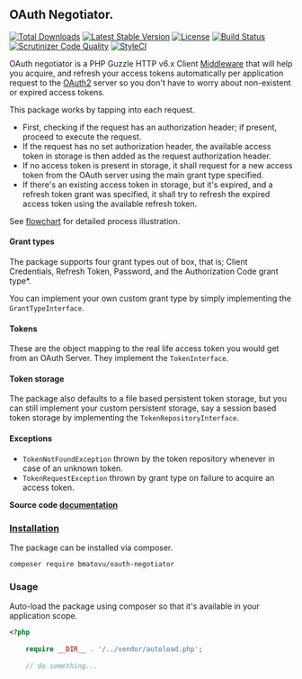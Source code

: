 ## OAuth Negotiator.

[![Total Downloads](https://poser.pugx.org/bmatovu/oauth-negotiator/downloads)](https://packagist.org/packages/bmatovu/oauth-negotiator)
[![Latest Stable Version](https://poser.pugx.org/bmatovu/oauth-negotiator/v/stable)](https://packagist.org/packages/bmatovu/oauth-negotiator)
[![License](https://poser.pugx.org/bmatovu/oauth-negotiator/license)](https://github.com/mtvbrianking/oauth-negotiator/blob/master/license.txt)
[![Build Status](https://travis-ci.org/mtvbrianking/oauth-negotiator.svg?branch=master)](https://travis-ci.org/mtvbrianking/oauth-negotiator)
[![Scrutinizer Code Quality](https://scrutinizer-ci.com/g/mtvbrianking/oauth-negotiator/badges/quality-score.png?b=master)](https://scrutinizer-ci.com/g/mtvbrianking/oauth-negotiator/?branch=master)
[![StyleCI](https://github.styleci.io/repos/177835567/shield?branch=master)](https://github.styleci.io/repos/177835567)

OAuth negotiator is a PHP Guzzle HTTP v6.x Client [Middleware](http://docs.guzzlephp.org/en/stable/handlers-and-middleware.html) that will help you acquire, and refresh your access tokens automatically per application request to the [OAuth2](https://tools.ietf.org/html/rfc6749) server so you don't have to worry about non-existent or expired access tokens.

This package works by tapping into each request. 

- First, checking if the request has an authorization header; if present, proceed to execute the request.
- If the request has no set authorization header, the available access token in storage is then added as the request authorization header.
- If no access token is present in storage, it shall request for a new access token from the OAuth server using the main grant type specified.
- If there's an existing access token in storage, but it's expired, and a refresh token grant was specified, it shall try to refresh the expired access token using the available refresh token.

See [flowchart](flowchart.jpg) for detailed process illustration.

#### Grant types

The package supports four grant types out of box, that is; Client Credentials, Refresh Token, Password, and the Authorization Code grant type\*. 

You can implement your own custom grant type by simply implementing the `GrantTypeInterface`.

#### Tokens

These are the object mapping to the real life access token you would get from an OAuth Server. They implement the `TokenInterface`.

#### Token storage

The package also defaults to a file based persistent token storage, but you can still implement your custom persistent storage, say a session based token storage by implementing the `TokenRepositoryInterface`.

#### Exceptions

- `TokenNotFoundException` thrown by the token repository whenever in case of an unknown token.
- `TokenRequestException` thrown by grant type on failure to acquire an access token.

**Source code [documentation](https://mtvbrianking.github.io/oauth-negotiator/)**

### [Installation](https://packagist.org/packages/bmatovu/oauth-negotiator)

The package can be installed via composer.

`composer require bmatovu/oauth-negotiator`

### Usage

Auto-load the package using composer so that it's available in your application scope.

```php
<?php
    
    require __DIR__ . '/../vendor/autoload.php';
    
    // do something...
```

